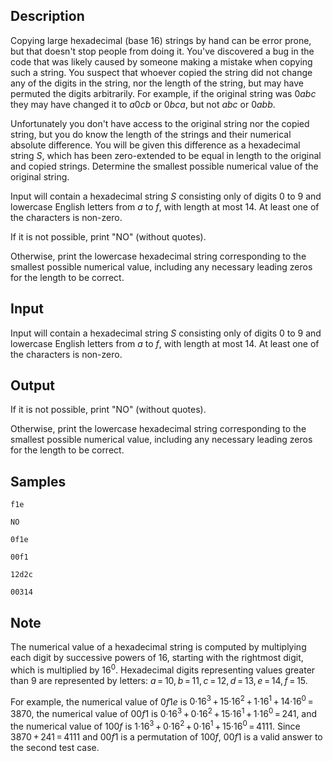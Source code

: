 ## Description

<div><p>Copying large hexadecimal (base 16) strings by hand can be error prone, but that doesn't stop people from doing it. You've discovered a bug in the code that was likely caused by someone making a mistake when copying such a string. You suspect that whoever copied the string did not change any of the digits in the string, nor the length of the string, but may have permuted the digits arbitrarily. For example, if the original string was <span class="tex-span">0<i>abc</i></span> they may have changed it to <span class="tex-span"><i>a</i>0<i>cb</i></span> or <span class="tex-span">0<i>bca</i></span>, but not <span class="tex-span"><i>abc</i></span> or <span class="tex-span">0<i>abb</i></span>.</p><p>Unfortunately you don't have access to the original string nor the copied string, but you do know the length of the strings and their numerical absolute difference. You will be given this difference as a hexadecimal string <span class="tex-span"><i>S</i></span>, which has been zero-extended to be equal in length to the original and copied strings. Determine the smallest possible numerical value of the original string.</p></div><div class="input-specification"><p>Input will contain a hexadecimal string <span class="tex-span"><i>S</i></span> consisting only of digits <span class="tex-span">0</span> to <span class="tex-span">9</span> and lowercase English letters from <span class="tex-span"><i>a</i></span> to <span class="tex-span"><i>f</i></span>, with length at most <span class="tex-span">14</span>. At least one of the characters is non-zero.</p></div><div class="output-specification"><p>If it is not possible, print "<span class="tex-font-style-tt">NO</span>" (without quotes).</p><p>Otherwise, print the lowercase hexadecimal string corresponding to the smallest possible numerical value, including any necessary leading zeros for the length to be correct.</p></div>

## Input

<p>Input will contain a hexadecimal string <span class="tex-span"><i>S</i></span> consisting only of digits <span class="tex-span">0</span> to <span class="tex-span">9</span> and lowercase English letters from <span class="tex-span"><i>a</i></span> to <span class="tex-span"><i>f</i></span>, with length at most <span class="tex-span">14</span>. At least one of the characters is non-zero.</p>

## Output

<p>If it is not possible, print "<span class="tex-font-style-tt">NO</span>" (without quotes).</p><p>Otherwise, print the lowercase hexadecimal string corresponding to the smallest possible numerical value, including any necessary leading zeros for the length to be correct.</p>

## Samples

```input1
f1e

```

```output1
NO

```






```input2
0f1e

```

```output2
00f1

```






```input3
12d2c

```

```output3
00314

```




## Note

<p>The numerical value of a hexadecimal string is computed by multiplying each digit by successive powers of <span class="tex-span">16</span>, starting with the rightmost digit, which is multiplied by <span class="tex-span">16<sup class="upper-index">0</sup></span>. Hexadecimal digits representing values greater than <span class="tex-span">9</span> are represented by letters: <span class="tex-span"><i>a</i> = 10, <i>b</i> = 11, <i>c</i> = 12, <i>d</i> = 13, <i>e</i> = 14, <i>f</i> = 15</span>.</p><p>For example, the numerical value of <span class="tex-span">0<i>f</i>1<i>e</i></span> is <span class="tex-span">0·16<sup class="upper-index">3</sup> + 15·16<sup class="upper-index">2</sup> + 1·16<sup class="upper-index">1</sup> + 14·16<sup class="upper-index">0</sup> = 3870</span>, the numerical value of <span class="tex-span">00<i>f</i>1</span> is <span class="tex-span">0·16<sup class="upper-index">3</sup> + 0·16<sup class="upper-index">2</sup> + 15·16<sup class="upper-index">1</sup> + 1·16<sup class="upper-index">0</sup> = 241</span>, and the numerical value of <span class="tex-span">100<i>f</i></span> is <span class="tex-span">1·16<sup class="upper-index">3</sup> + 0·16<sup class="upper-index">2</sup> + 0·16<sup class="upper-index">1</sup> + 15·16<sup class="upper-index">0</sup> = 4111</span>. Since <span class="tex-span">3870 + 241 = 4111</span> and <span class="tex-span">00<i>f</i>1</span> is a permutation of <span class="tex-span">100<i>f</i></span>, <span class="tex-span">00<i>f</i>1</span> is a valid answer to the second test case.</p>
